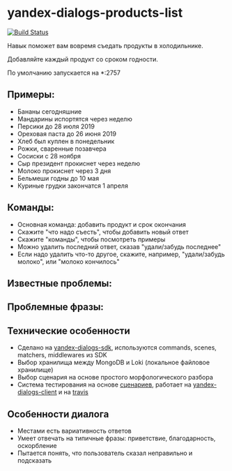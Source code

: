 # yandex-dialogs-products-list

[![Build Status](https://travis-ci.org/popstas/yandex-dialogs-products-list.svg?branch=master)](https://travis-ci.org/popstas/yandex-dialogs-products-list)

Навык поможет вам вовремя съедать продукты в холодильнике.

Добавляйте каждый продукт со сроком годности.

По умолчанию запускается на *:2757

## Примеры:
- Бананы сегодняшние
- Мандарины испортятся через неделю
- Персики до 28 июля 2019
- Ореховая паста до 26 июня 2019
- Хлеб был куплен в понедельник
- Рожки, сваренные позавчера
- Сосиски с 28 ноября
- Сыр президент прокиснет через неделю
- Молоко прокиснет через 3 дня
- Бельмеши годны до 10 мая
- Куриные грудки закончатся 1 апреля

## Команды:
- Основная команда: добавить продукт и срок окончания
- Скажите "что надо съесть", чтобы добавить новый ответ
- Скажите "команды", чтобы посмотреть примеры
- Можно удалить последний ответ, сказав "удали/забудь последнее"
- Если надо удалить что-то другое, скажите, например, "удали/забудь молоко", или "молоко кончилось"

## Известные проблемы:

## Проблемные фразы:

## Технические особенности
- Сделано на [yandex-dialogs-sdk](https://github.com/fletcherist/yandex-dialogs-sdk), используются commands, scenes, matchers, middlewares из SDK
- Выбор хранилища между MongoDB и Loki (локальное файловое хранилище)
- Выбор сценария на основе простого морфологического разбора
- Система тестирования на основе [сценариев](/static/scenarios.yml), работает на [yandex-dialogs-client](https://github.com/popstas/yandex-dialogs-client) и на [travis](https://travis-ci.org/popstas/yandex-dialogs-products-list)

## Особенности диалога
- Местами есть вариативность ответов
- Умеет отвечать на типичные фразы: приветствие, благодарность, оскорбление
- Пытается понять, что пользователь сказал неправильно и подсказать
